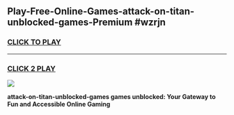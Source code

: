 
## Play-Free-Online-Games-attack-on-titan-unblocked-games-Premium #wzrjn
<h3>
<a href="https://premium.freeplayer.one?title=attack-on-titan-unblocked-games&ref=8M">CLICK TO PLAY</a></h3>
<hr>

<h3>
<a href="https://premium.freeplayer.one?title=attack-on-titan-unblocked-games&ref=8M">CLICK 2 PLAY</a>
  
</h3>

<a href="https://premium.freeplayer.one?title=attack-on-titan-unblocked-games&ref=8M"><img src="https://clearcache.store/games.png"></a>


**attack-on-titan-unblocked-games games unblocked: Your Gateway to Fun and Accessible Online Gaming**
